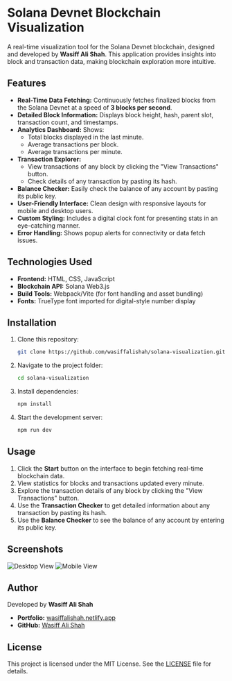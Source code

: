 # Solana Devnet Blockchain Visualization

A real-time visualization tool for the Solana Devnet blockchain, designed and developed by **Wasiff Ali Shah**. This application provides insights into block and transaction data, making blockchain exploration more intuitive.

## Features

- **Real-Time Data Fetching:** Continuously fetches finalized blocks from the Solana Devnet at a speed of **3 blocks per second**.
- **Detailed Block Information:** Displays block height, hash, parent slot, transaction count, and timestamps.
- **Analytics Dashboard:** Shows:
  - Total blocks displayed in the last minute.
  - Average transactions per block.
  - Average transactions per minute.
- **Transaction Explorer:**
  - View transactions of any block by clicking the "View Transactions" button.
  - Check details of any transaction by pasting its hash.
- **Balance Checker:** Easily check the balance of any account by pasting its public key.
- **User-Friendly Interface:** Clean design with responsive layouts for mobile and desktop users.
- **Custom Styling:** Includes a digital clock font for presenting stats in an eye-catching manner.
- **Error Handling:** Shows popup alerts for connectivity or data fetch issues.

## Technologies Used

- **Frontend:** HTML, CSS, JavaScript
- **Blockchain API:** Solana Web3.js
- **Build Tools:** Webpack/Vite (for font handling and asset bundling)
- **Fonts:** TrueType font imported for digital-style number display

## Installation

1. Clone this repository:
   ```bash
   git clone https://github.com/wasiffalishah/solana-visualization.git
   ```
2. Navigate to the project folder:
   ```bash
   cd solana-visualization
   ```
3. Install dependencies:
   ```bash
   npm install
   ```
4. Start the development server:
   ```bash
   npm run dev
   ```

## Usage

1. Click the **Start** button on the interface to begin fetching real-time blockchain data.
2. View statistics for blocks and transactions updated every minute.
3. Explore the transaction details of any block by clicking the "View Transactions" button.
4. Use the **Transaction Checker** to get detailed information about any transaction by pasting its hash.
5. Use the **Balance Checker** to see the balance of any account by entering its public key.

## Screenshots

![Desktop View](path/to/desktop-screenshot.png)
![Mobile View](path/to/mobile-screenshot.png)

## Author

Developed by **Wasiff Ali Shah**  
- **Portfolio:** [wasiffalishah.netlify.app](https://wasiffalishah.netlify.app)  
- **GitHub:** [Wasiff Ali Shah](https://github.com/wasiffalishah)

## License

This project is licensed under the MIT License. See the [LICENSE](LICENSE) file for details.
